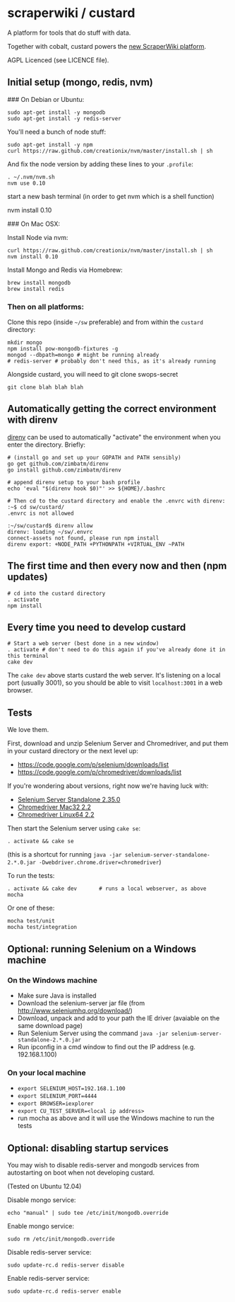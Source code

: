 # scraperwiki / custard #

A platform for tools that do stuff with data.

Together with cobalt, custard powers the [new ScraperWiki platform](https://scraperwiki.com).

AGPL Licenced (see LICENCE file).

## Initial setup (mongo, redis, nvm)

### On Debian or Ubuntu:

    sudo apt-get install -y mongodb
    sudo apt-get install -y redis-server

You'll need a bunch of node stuff:

    sudo apt-get install -y npm
    curl https://raw.github.com/creationix/nvm/master/install.sh | sh

And fix the node version by adding these lines to your `.profile`:

    . ~/.nvm/nvm.sh
    nvm use 0.10

start a new bash terminal (in order to get nvm which is a shell function)

   nvm install 0.10

### On Mac OSX:

Install Node via nvm:

    curl https://raw.github.com/creationix/nvm/master/install.sh | sh
    nvm install 0.10

Install Mongo and Redis via Homebrew:

    brew install mongodb
    brew install redis

### Then on all platforms:

Clone this repo (inside `~/sw` preferable) and from within the `custard` directory:

    mkdir mongo
    npm install pow-mongodb-fixtures -g
    mongod --dbpath=mongo # might be running already
    # redis-server # probably don't need this, as it's already running

Alongside custard, you will need to git clone swops-secret

    git clone blah blah blah

## Automatically getting the correct environment with direnv

[direnv](http://direnv.net) can be used to automatically "activate" the environment
when you enter the directory. Briefly:

    # (install go and set up your GOPATH and PATH sensibly)
    go get github.com/zimbatm/direnv
    go install github.com/zimbatm/direnv

    # append direnv setup to your bash profile
    echo 'eval "$(direnv hook $0)"' >> ${HOME}/.bashrc

    # Then cd to the custard directory and enable the .envrc with direnv:
    :~$ cd sw/custard/
    .envrc is not allowed

    :~/sw/custard$ direnv allow
    direnv: loading ~/sw/.envrc
    connect-assets not found, please run npm install
    direnv export: +NODE_PATH +PYTHONPATH +VIRTUAL_ENV ~PATH

## The first time and then every now and then (npm updates)

    # cd into the custard directory
    . activate
    npm install

## Every time you need to develop custard

    # Start a web server (best done in a new window)
    . activate # don't need to do this again if you've already done it in this terminal
    cake dev

The `cake dev` above starts custard the web server. It's listening on a local port (usually 3001),
so you should be able to visit `localhost:3001` in a web browser.

## Tests

We love them.

First, download and unzip Selenium Server and Chromedriver, and put them in your custard directory or the next level up:

- https://code.google.com/p/selenium/downloads/list
- https://code.google.com/p/chromedriver/downloads/list

If you're wondering about versions, right now we're having luck with:

- [Selenium Server Standalone 2.35.0](https://selenium.googlecode.com/files/selenium-server-standalone-2.35.0.jar)
- [Chromedriver Mac32 2.2](https://chromedriver.googlecode.com/files/chromedriver_mac32_2.2.zip)
- [Chromedriver Linux64 2.2](https://chromedriver.googlecode.com/files/chromedriver_linux64_2.2.zip)

Then start the Selenium server using `cake se`:

    . activate && cake se

(this is a shortcut for running `java -jar selenium-server-standalone-2.*.0.jar -Dwebdriver.chrome.driver=chromedriver`)

To run the tests:

    . activate && cake dev       # runs a local webserver, as above
    mocha

Or one of these:

    mocha test/unit
    mocha test/integration

## Optional: running Selenium on a Windows machine

### On the Windows machine

- Make sure Java is installed
- Download the selenium-server jar file (from http://www.seleniumhq.org/download/)
- Download, unpack and add to your path the IE driver (avaiable on the same download page)
- Run Selenium Server using the command `java -jar selenium-server-standalone-2.*.0.jar`
- Run ipconfig in a cmd window to find out the IP address (e.g. 192.168.1.100)

### On your local machine

- `export SELENIUM_HOST=192.168.1.100`
- `export SELENIUM_PORT=4444`
- `export BROWSER=iexplorer`
- `export CU_TEST_SERVER=<local ip address>`
- run mocha as above and it will use the Windows machine to run the tests

## Optional: disabling startup services

You may wish to disable redis-server and mongodb services from autostarting on boot when not developing custard.

(Tested on Ubuntu 12.04)

Disable mongo service:

    echo "manual" | sudo tee /etc/init/mongodb.override

Enable mongo service:

    sudo rm /etc/init/mongodb.override

Disable redis-server service:

    sudo update-rc.d redis-server disable

Enable redis-server service:

    sudo update-rc.d redis-server enable
